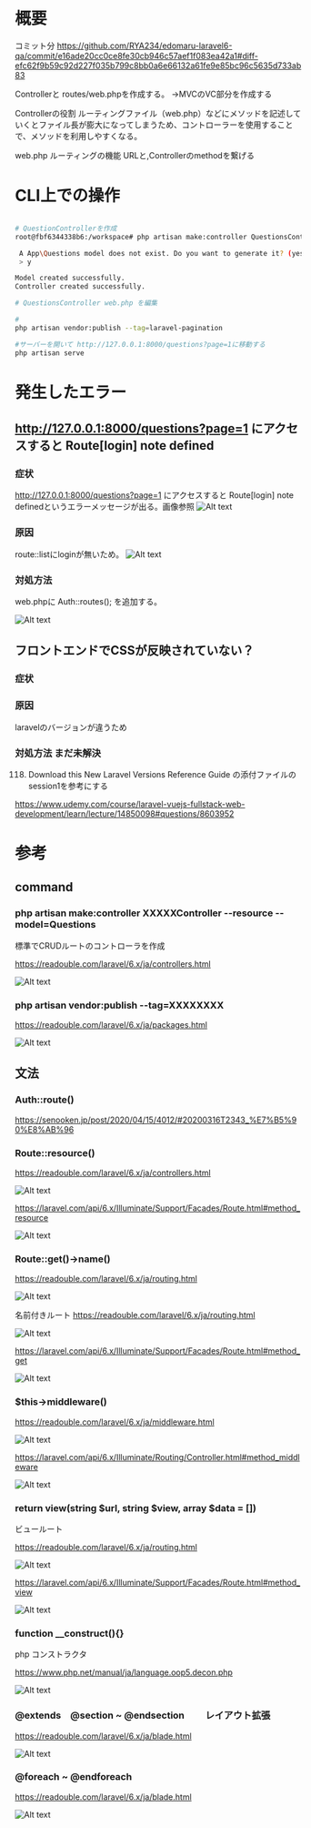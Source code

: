# 概要
コミット分
https://github.com/RYA234/edomaru-laravel6-qa/commit/e16ade20cc0ce8fe30cb946c57aef1f083ea42a1#diff-efc62f9b59c92d227f035b799c8bb0a6e66132a61fe9e85bc96c5635d733ab83

Controllerと routes/web.phpを作成する。
→MVCのVC部分を作成する

Controllerの役割
ルーティングファイル（web.php）などにメソッドを記述していくとファイル長が膨大になってしまうため、コントローラーを使用することで、メソッドを利用しやすくなる。

web.php
ルーティングの機能
URLと,Controllerのmethodを繋げる

# CLI上での操作

```bash

# QuestionControllerを作成
root@fbf6344338b6:/workspace# php artisan make:controller QuestionsController --resource --model=Questions

 A App\Questions model does not exist. Do you want to generate it? (yes/no) [yes]:
 > y

Model created successfully.
Controller created successfully.

# QuestionsController web.php を編集

#
php artisan vendor:publish --tag=laravel-pagination

#サーバーを開いて http://127.0.0.1:8000/questions?page=1に移動する
php artisan serve
```

# 発生したエラー
## http://127.0.0.1:8000/questions?page=1 にアクセスすると Route[login] note defined
### 症状
http://127.0.0.1:8000/questions?page=1 にアクセスすると 
Route[login] note definedというエラーメッセージが出る。画像参照
![Alt text](image-3.png)

### 原因
route::listにloginが無いため。
![Alt text](image-5.png)

### 対処方法
web.phpに
Auth::routes();
を追加する。

![Alt text](image-4.png)

## フロントエンドでCSSが反映されていない？
### 症状

### 原因
laravelのバージョンが違うため

### 対処方法 まだ未解決

118. Download this New Laravel Versions Reference Guide
の添付ファイルのsession1を参考にする


https://www.udemy.com/course/laravel-vuejs-fullstack-web-development/learn/lecture/14850098#questions/8603952


# 参考

## command

### php artisan make:controller XXXXXController --resource --model=Questions
標準でCRUDルートのコントローラを作成

https://readouble.com/laravel/6.x/ja/controllers.html

![Alt text](image-31.png)


### php artisan vendor:publish --tag=XXXXXXXX

https://readouble.com/laravel/6.x/ja/packages.html

![Alt text](image-30.png)



## 文法

### Auth::route()

https://senooken.jp/post/2020/04/15/4012/#20200316T2343_%E7%B5%90%E8%AB%96

### Route::resource()

https://readouble.com/laravel/6.x/ja/controllers.html

![Alt text](image-32.png)


https://laravel.com/api/6.x/Illuminate/Support/Facades/Route.html#method_resource


![Alt text](image-33.png)

### Route::get()->name()
https://readouble.com/laravel/6.x/ja/routing.html

![Alt text](image-34.png)

名前付きルート
https://readouble.com/laravel/6.x/ja/routing.html

![Alt text](image-36.png)

https://laravel.com/api/6.x/Illuminate/Support/Facades/Route.html#method_get

![Alt text](image-35.png)

### $this->middleware()

https://readouble.com/laravel/6.x/ja/middleware.html

![Alt text](image-41.png)

https://laravel.com/api/6.x/Illuminate/Routing/Controller.html#method_middleware

![Alt text](image-40.png)

### return view(string $url, string $view, array $data = [])

ビュールート

https://readouble.com/laravel/6.x/ja/routing.html

![Alt text](image-38.png)

https://laravel.com/api/6.x/Illuminate/Support/Facades/Route.html#method_view

![Alt text](image-37.png)


### function __construct(){}
php コンストラクタ

https://www.php.net/manual/ja/language.oop5.decon.php


![Alt text](image-39.png)


### @extends　@section ~ @endsection 　　レイアウト拡張

https://readouble.com/laravel/6.x/ja/blade.html

![Alt text](image-42.png)




### @foreach ~ @endforeach

https://readouble.com/laravel/6.x/ja/blade.html

![Alt text](image-45.png)
